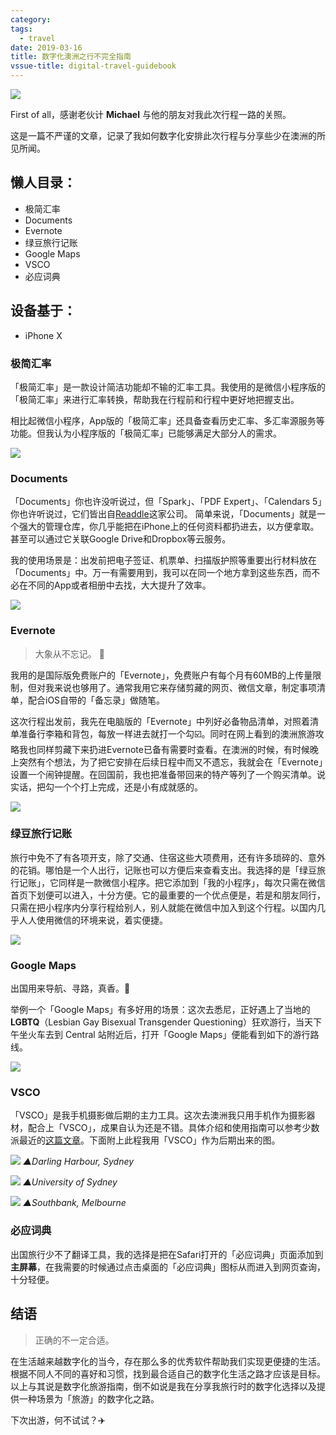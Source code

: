 ```yaml
---
category: 
tags:
  - travel
date: 2019-03-16
title: 数字化澳洲之行不完全指南
vssue-title: digital-travel-guidebook
---
```




![](https://ws4.sinaimg.cn/large/006tKfTcgy1g14nck09byj31400dcwh9.jpg)
  
First of all，感谢老伙计 **Michael** 与他的朋友对我此次行程一路的关照。
  
这是一篇不严谨的文章，记录了我如何数字化安排此次行程与分享些少在澳洲的所见所闻。

## 懒人目录：
- 极简汇率
- Documents
- Evernote
- 绿豆旅行记账
- Google Maps
- VSCO
- 必应词典

## 设备基于：
- iPhone X

### 极简汇率
「极简汇率」是一款设计简洁功能却不输的汇率工具。我使用的是微信小程序版的「极简汇率」来进行汇率转换，帮助我在行程前和行程中更好地把握支出。

相比起微信小程序，App版的「极简汇率」还具备查看历史汇率、多汇率源服务等功能。但我认为小程序版的「极简汇率」已能够满足大部分人的需求。

![](https://ws1.sinaimg.cn/large/006tKfTcgy1g14nm022twj30xc0m876z.jpg)

### Documents
「Documents」你也许没听说过，但「Spark」、「PDF Expert」、「Calendars 5」你也许听说过，它们皆出自[Readdle](https://readdle.com/)这家公司。  简单来说，「Documents」就是一个强大的管理仓库，你几乎能把在iPhone上的任何资料都扔进去，以方便拿取。甚至可以通过它关联Google Drive和Dropbox等云服务。

我的使用场景是：出发前把电子签证、机票单、扫描版护照等重要出行材料放在「Documents」中。万一有需要用到，我可以在同一个地方拿到这些东西，而不必在不同的App或者相册中去找，大大提升了效率。  

![](https://ws4.sinaimg.cn/large/006tKfTcgy1g14o8kjr6ej30xc0m8god.jpg)

### Evernote
> 大象从不忘记。 🐘  

我用的是国际版免费账户的「Evernote」，免费账户有每个月有60MB的上传量限制，但对我来说也够用了。通常我用它来存储剪藏的网页、微信文章，制定事项清单，配合iOS自带的「备忘录」做随笔。

这次行程出发前，我先在电脑版的「Evernote」中列好必备物品清单，对照着清单准备行李箱和背包，每放一样进去就打一个勾☑️。同时在网上看到的澳洲旅游攻略我也同样剪藏下来扔进Evernote已备有需要时查看。在澳洲的时候，有时候晚上突然有个想法，为了把它安排在后续日程中而又不遗忘，我就会在「Evernote」设置一个闹钟提醒。在回国前，我也把准备带回来的特产等列了一个购买清单。说实话，把勾一个个打上完成，还是小有成就感的。

![](https://ws2.sinaimg.cn/large/006tKfTcgy1g14om2u0lzj30xc0m8wl8.jpg)

### 绿豆旅行记账
旅行中免不了有各项开支，除了交通、住宿这些大项费用，还有许多琐碎的、意外的花销。哪怕是一个人出行，记账也可以方便后来查看支出。我选择的是「绿豆旅行记账」，它同样是一款微信小程序。把它添加到「我的小程序」，每次只需在微信首页下划便可以进入，十分方便。它的最重要的一个优点便是，若是和朋友同行，只需在把小程序内分享行程给别人，别人就能在微信中加入到这个行程。以国内几乎人人使用微信的环境来说，着实便捷。

![](https://ws1.sinaimg.cn/large/006tKfTcgy1g14pnkyll6g308z0h0b29.gif)

### Google Maps
出国用来导航、寻路，真香。🍺  

举例一个「Google Maps」有多好用的场景：这次去悉尼，正好遇上了当地的 **LGBTQ**（Lesbian Gay Bisexual Transgender Questioning）狂欢游行，当天下午坐火车去到 Central 站附近后，打开「Google Maps」便能看到如下的游行路线。

![](https://ws4.sinaimg.cn/large/006tKfTcgy1g14q7ghx0bj30xc0m8wk1.jpg)

### VSCO
「VSCO」是我手机摄影做后期的主力工具。这次去澳洲我只用手机作为摄影器材，配合上「VSCO」，成果自认为还是不错。具体介绍和使用指南可以参考少数派最近的[这篇文章](https://sspai.com/post/53292)。下面附上此程我用「VSCO」作为后期出来的图。  

![](https://ws3.sinaimg.cn/large/006tKfTcgy1g14qlhwyepj31y00u0qv5.jpg)
*▲Darling Harbour, Sydney*
  
![](https://ws2.sinaimg.cn/large/006tKfTcgy1g14ql2vbaqj31y00u0kjl.jpg)
*▲University of Sydney*
  
![](https://ws1.sinaimg.cn/large/006tKfTcgy1g14qlu117xj31y00u0qv5.jpg)
*▲Southbank, Melbourne*

### 必应词典
出国旅行少不了翻译工具，我的选择是把在Safari打开的「必应词典」页面添加到**主屏幕**，在我需要的时候通过点击桌面的「必应词典」图标从而进入到网页查询，十分轻便。  

## 结语
> 正确的不一定合适。
  
在生活越来越数字化的当今，存在那么多的优秀软件帮助我们实现更便捷的生活。根据不同人不同的喜好和习惯，找到最合适自己的数字化生活之路才应该是目标。以上与其说是数字化旅游指南，倒不如说是我在分享我旅行时的数字化选择以及提供一种场景为「旅游」的数字化之路。  

下次出游，何不试试？✈️


